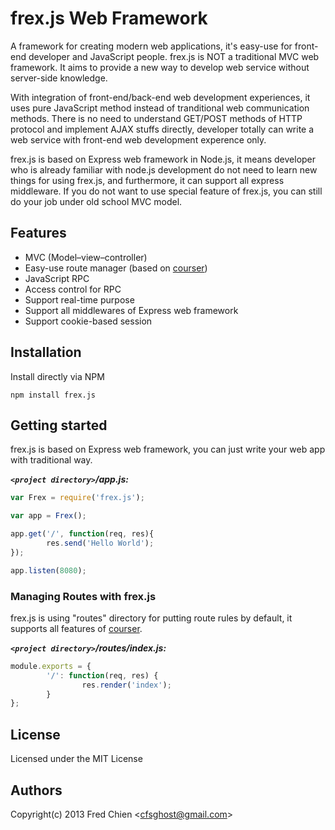frex.js Web Framework
=======

A framework for creating modern web applications, it's easy-use for front-end developer and JavaScript people. frex.js is NOT a traditional MVC web framework. It aims to provide a new way to develop web service without server-side knowledge.

With integration of front-end/back-end web development experiences, it uses pure JavaScript method instead of tranditional web communication methods. There is no need to understand GET/POST methods of HTTP protocol and implement AJAX stuffs directly, developer totally can write a web service with front-end web development experence only.

frex.js is based on Express web framework in Node.js, it means developer who is already familiar with node.js development do not need to learn new things for using frex.js, and furthermore, it can support all express middleware. If you do not want to use special feature of frex.js, you can still do your job under old school MVC model.

Features
-

* MVC (Model–view–controller)
* Easy-use route manager (based on [courser](https://github.com/cfsghost/courser))
* JavaScript RPC
* Access control for RPC
* Support real-time purpose
* Support all middlewares of Express web framework
* Support cookie-based session

Installation
-

Install directly via NPM

    npm install frex.js

Getting started
-

frex.js is based on Express web framework, you can just write your web app with traditional way.

___`<project directory>`/app.js:___
```js
var Frex = require('frex.js');

var app = Frex();

app.get('/', function(req, res){
        res.send('Hello World');
});

app.listen(8080);
```

### Managing Routes with frex.js

frex.js is using "routes" directory for putting route rules by default, it supports all features of [courser](https://github.com/cfsghost/courser).

___`<project directory>`/routes/index.js:___
```js
module.exports = {
        '/': function(req, res) {
                res.render('index');
        }
};
```

License
-
Licensed under the MIT License

Authors
-
Copyright(c) 2013 Fred Chien <<cfsghost@gmail.com>>
